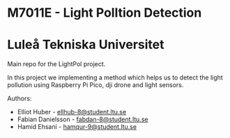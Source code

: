 # M7011E - Light Polltion Detection
# Luleå Tekniska Universitet

Main repo for the LightPol project.

In this project we implementing a method which helps us to detect the light pollution using Raspberry Pi Pico, dji drone and light sensors.


Authors:

- Elliot Huber - [ellhub-8@student.ltu.se](mailto:ellhub-8@student.ltu.se)
- Fabian Danielsson - [fabdan-8@student.ltu.se](mailto:fabdan-8@student.ltu.se)
- Hamid Ehsani - [hamqur-9@student.ltu.se](mailto:hamqur-9@student.ltu.se)
